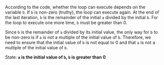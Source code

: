 According to the code, whether the loop can execute depends on the variable `b`. If `b` is non-zero (truthy), the loop can execute again. At the end of the last iteration, `b` is the remainder of the initial `a` divided by the initial `b`. For the loop to execute one more time, `b` must be greater than 0.

Since `b` is the remainder of `a` divided by its initial value, the only way for `b` to be non-zero is if `a` is not a multiple of the initial value of `b`. Therefore, we need to ensure that the initial value of `b` is not equal to 0 and that `a` is not a multiple of the initial value of `b`.

State: **`a` is the initial value of `b`, `b` is greater than 0**